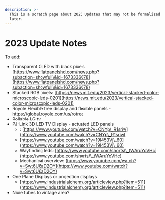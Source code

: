 ```yaml
---
description: >-
  This is a scratch page about 2023 Updates that may not be formalized until
  later.
---
```


# 2023 Update Notes

To add:

* Transparent OLED with black pixels [https://www.flatpanelshd.com/news.php?subaction=showfull\&id=1673336078](https://www.flatpanelshd.com/news.php?subaction=showfull\&id=1673336078)
* Stacked RGB pixels: [https://news.mit.edu/2023/vertical-stacked-color-microscopic-leds-0201](https://news.mit.edu/2023/vertical-stacked-color-microscopic-leds-0201)
* Royole Flexible tree display and flexible panels - https://global.royole.com/us/rotree
* Rollable LG tv
* PJ-Link 3D LED TV Display - actuated LED panels&#x20;
  * : [https://www.youtube.com/watch?v=CNYp\_R1sriw](https://www.youtube.com/watch?v=CNYp\_R1sriw)
  * [https://www.youtube.com/watch?v=19l453Vj\_60](https://www.youtube.com/watch?v=19l453Vj\_60)
  * Wayfinding leds: [https://www.youtube.com/shorts/\_tWAruYoVHc](https://www.youtube.com/shorts/\_tWAruYoVHc)
  * Mechanical overview: [https://www.youtube.com/watch?v=Swt6U6aD2OY](https://www.youtube.com/watch?v=Swt6U6aD2OY)
* One Plane Displays or projection displays
  * [https://www.industrialalchemy.org/articleview.php?item=511](https://www.industrialalchemy.org/articleview.php?item=511)
* Nixie tubes to vintage area?

